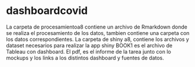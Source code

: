 # dashboardcovid

La carpeta de procesamientoa8 contiene un archivo de Rmarkdown donde se realiza el procesamiento de los datos, tambien contiene una carpeta con los datos correspondientes.
La carpeta de shiny a8, contiene los archivos y dataset necesarios para realizar la app shiny
BOOK1 es el archivo de Tableau con dashboard. 
El pdf, es el informe de la tarea junto con lo mockups y los links a los distintos dashboard y fuentes de datos.
